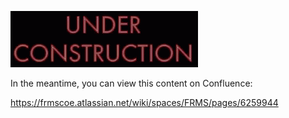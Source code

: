 <!-- SPDX-License-Identifier: Apache-2.0 -->

![under construction](/images/construction.gif)

In the meantime, you can view this content on Confluence:

<https://frmscoe.atlassian.net/wiki/spaces/FRMS/pages/6259944>
